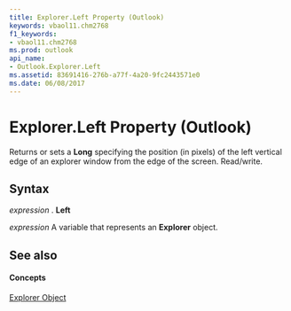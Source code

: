 ```yaml
---
title: Explorer.Left Property (Outlook)
keywords: vbaol11.chm2768
f1_keywords:
- vbaol11.chm2768
ms.prod: outlook
api_name:
- Outlook.Explorer.Left
ms.assetid: 83691416-276b-a77f-4a20-9fc2443571e0
ms.date: 06/08/2017
---
```



# Explorer.Left Property (Outlook)

Returns or sets a  **Long** specifying the position (in pixels) of the left vertical edge of an explorer window from the edge of the screen. Read/write.


## Syntax

 _expression_ . **Left**

 _expression_ A variable that represents an **Explorer** object.


## See also


#### Concepts


[Explorer Object](explorer-object-outlook.md)

